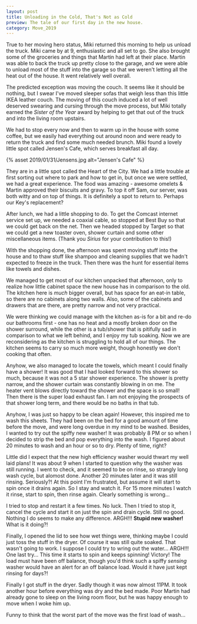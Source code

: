 ```yaml
---
layout: post
title: Unloading in the Cold, That's Not as Cold
preview: The tale of our first day in the new house.  
category: Move_2019
---
```


True to her moving hero status, Miki returned this morning to help us unload the truck. Miki came by at 9, enthusiastic and all set to go. She also brought some of the groceries and things that Martin had left at their place. Martin was able to back the truck up pretty close to the garage, and we were able to unload most of the stuff into the garage so that we weren't letting all the heat out of the house. It went relatively well overall.

The predicted exception was moving the couch. It seems like it should be nothing, but I swear I've moved sleeper sofas that weigh less than this little IKEA leather couch. The moving of this couch induced a lot of well deserved swearing and cursing through the move process, but Miki totally earned the *Sister of the Year* award by helping to get that out of the truck and into the living room upstairs. 

We had to stop every now and then to warm up in the house with some coffee, but we easily had everything out around noon and were ready to return the truck and find some much needed brunch. Miki found a lovely little spot called Jensen's Cafe, which serves breakfast all day. 

{% asset 2019/01/31/Jensens.jpg alt="Jensen's Cafe" %}

They are in a little spot called the Heart of the City. We had a little trouble at first sorting out where to park and how to get in, but once we were settled, we had a great experience. The food was amazing - awesome omelets & Martin approved their biscuits and gravy. To top it off Sam, our server, was both witty and on top of things. It is definitely a spot to return to. Perhaps our Key's replacement?

After lunch, we had a little shopping to do. To get the Comcast internet service set up, we needed a coaxial cable, so stopped at Best Buy so that we could get back on the net. Then we headed stopped by Target so that we could get a new toaster oven, shower curtain and some other miscellaneous items. (Thank you *Sirius* for your contribution to this!)

With the shopping done, the afternoon was spent moving stuff into the house and to thaw stuff like shampoo and cleaning supplies that we hadn't expected to freeze in the truck. Then there was the hunt for essential items like towels and dishes. 

We managed to get most of our kitchen unpacked that afternoon, only to realize how little cabinet space the new house has in comparison to the old. The kitchen here is *much* bigger overall, but has space for an eat-in table, so there are no cabinets along two walls. Also, some of the cabinets and drawers that are there, are pretty narrow and not very practical. 

We were thinking we could manage with the kitchen as-is for a bit and re-do our bathrooms first - one has no heat and a mostly broken door on the shower surround, while the other is a tub/shower that is pitifully sad in comparison to what we left behind, and I enjoy my tub soaking. Now we are reconsidering as the kitchen is struggling to hold all of our things. The kitchen seems to carry so much more weight, though honestly we don't cooking that often. 

Anyhow, we also managed to locate the towels, which meant I could finally have a shower! It was good that I had looked forward to this shower so much, because it was not a 5 star shower experience. The shower is pretty narrow, and the shower curtain was constantly blowing in on me. The heater vent blows directly toward the shower and the space is so small! Then there is the super load exhaust fan. I am not enjoying the prospects of that shower long term, and there would be no baths in that tub. 

Anyhow, I was just so happy to be clean again! However, this inspired me to wash this sheets. They had been on the bed for a good amount of time before the move, and were long overdue in my mind to be washed. Besides, I wanted to try out the spiffy new washer! It was probably 8 PM or so when I decided to strip the bed and pop everything into the wash. I figured about 20 minutes to wash and an hour or so to dry. Plenty of time, right?

Little did I expect that the new high efficiency washer would thwart my well laid plans! It was about 9 when I started to question why the washer was still running. I went to check, and it seemed to be on rinse, so strangly long wash cycle, but alomost done. Another 20 minutes later and it was still rinsing. Seriously?! At this point I'm frustrated, but assume it will start to spin once it drains again. So I stay and watch it. For 15 more minutes I watch it rinse, start to spin, then rinse again. Clearly something is wrong...

I tried to stop and restart it a few times. No luck. Then I tried to stop it, cancel the cycle and start it on just the spin and drain cycle. Still no good. Nothing I do seems to make any difference. ARGH!!! __Stupid new washer!__ What is it doing?! 

Finally, I opened the lid to see how wet things were, thinking maybe I could just toss the stuff in the dryer. Of course it was still quite soaked. That wasn't going to work. I suppose I could try to wring out the water... ARGH!!! One last try... This time it starts to spin and keeps spinning! Victory! The load must have been off balance, though you'd think such a spiffy *sensing* washer would have an alert for an off balance load. Would it have just kept rinsing for days?! 

Finally I got  stuff in the dryer. Sadly though it was now almost 11PM. It took another hour before everything was dry and the bed made. Poor Martin had already gone to sleep on the living room floor, but he was happy enough to move when I woke him up. 

Funny to think that the worst part of the move was the first load of wash...